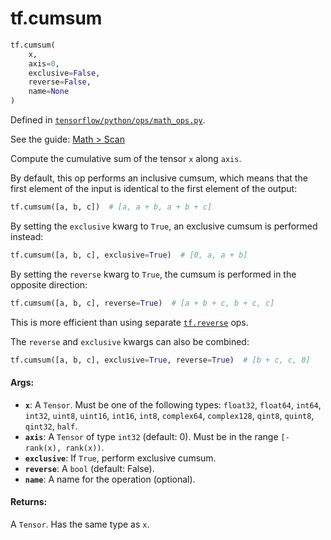 <div itemscope itemtype="http://developers.google.com/ReferenceObject">
<meta itemprop="name" content="tf.cumsum" />
<meta itemprop="path" content="Stable" />
</div>

# tf.cumsum

``` python
tf.cumsum(
    x,
    axis=0,
    exclusive=False,
    reverse=False,
    name=None
)
```



Defined in [`tensorflow/python/ops/math_ops.py`](https://www.tensorflow.org/code/tensorflow/python/ops/math_ops.py).

See the guide: [Math > Scan](../../../api_guides/python/math_ops.md#Scan)

Compute the cumulative sum of the tensor `x` along `axis`.

By default, this op performs an inclusive cumsum, which means that the first
element of the input is identical to the first element of the output:

```python
tf.cumsum([a, b, c])  # [a, a + b, a + b + c]
```

By setting the `exclusive` kwarg to `True`, an exclusive cumsum is performed
instead:

```python
tf.cumsum([a, b, c], exclusive=True)  # [0, a, a + b]
```

By setting the `reverse` kwarg to `True`, the cumsum is performed in the
opposite direction:

```python
tf.cumsum([a, b, c], reverse=True)  # [a + b + c, b + c, c]
```

This is more efficient than using separate <a href="../tf/manip/reverse.md"><code>tf.reverse</code></a> ops.

The `reverse` and `exclusive` kwargs can also be combined:

```python
tf.cumsum([a, b, c], exclusive=True, reverse=True)  # [b + c, c, 0]
```

#### Args:

* <b>`x`</b>: A `Tensor`. Must be one of the following types: `float32`, `float64`,
     `int64`, `int32`, `uint8`, `uint16`, `int16`, `int8`, `complex64`,
     `complex128`, `qint8`, `quint8`, `qint32`, `half`.
* <b>`axis`</b>: A `Tensor` of type `int32` (default: 0). Must be in the range
    `[-rank(x), rank(x))`.
* <b>`exclusive`</b>: If `True`, perform exclusive cumsum.
* <b>`reverse`</b>: A `bool` (default: False).
* <b>`name`</b>: A name for the operation (optional).


#### Returns:

A `Tensor`. Has the same type as `x`.